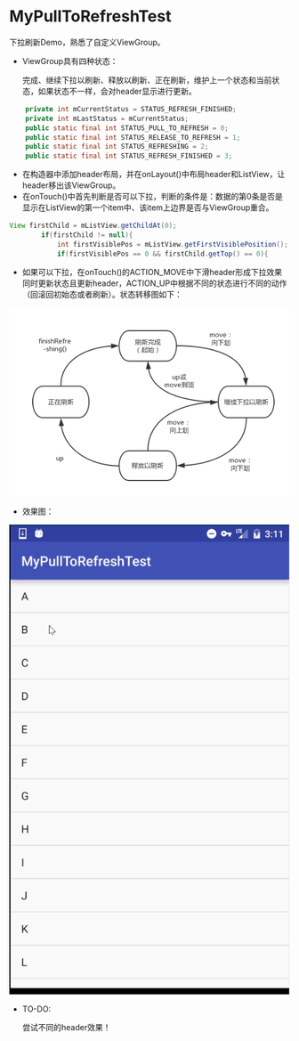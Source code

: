 # MyPullToRefreshTest

下拉刷新Demo，熟悉了自定义ViewGroup。

- ViewGroup具有四种状态：

  完成、继续下拉以刷新、释放以刷新、正在刷新，维护上一个状态和当前状态，如果状态不一样，会对header显示进行更新。

~~~java
    private int mCurrentStatus = STATUS_REFRESH_FINISHED;
    private int mLastStatus = mCurrentStatus;
    public static final int STATUS_PULL_TO_REFRESH = 0;
    public static final int STATUS_RELEASE_TO_REFRESH = 1;
    public static final int STATUS_REFRESHING = 2;
    public static final int STATUS_REFRESH_FINISHED = 3;
~~~

- 在构造器中添加header布局，并在onLayout()中布局header和ListView，让header移出该ViewGroup。
- 在onTouch()中首先判断是否可以下拉，判断的条件是：数据的第0条是否是显示在ListView的第一个item中、该item上边界是否与ViewGroup重合。

~~~java
View firstChild = mListView.getChildAt(0);
        if(firstChild != null){
            int firstVisiblePos = mListView.getFirstVisiblePosition();
            if(firstVisiblePos == 0 && firstChild.getTop() == 0){
~~~

- 如果可以下拉，在onTouch()的ACTION_MOVE中下滑header形成下拉效果同时更新状态且更新header，ACTION_UP中根据不同的状态进行不同的动作（回滚回初始态或者刷新）。状态转移图如下：

![StatusChange.png](https://github.com/chengkun123/MyPullToRefreshTest/blob/master/ScreenShots/StatusChange.png?raw=true)

- 效果图：

![comenstration.gif](https://github.com/chengkun123/MyPullToRefreshTest/blob/master/ScreenShots/comenstration.gif?raw=true)

- TO-DO:

  尝试不同的header效果！